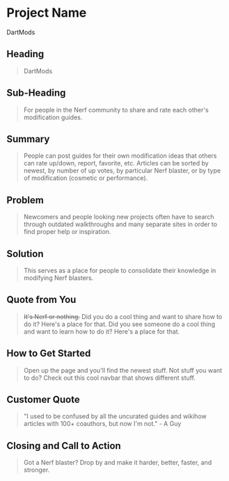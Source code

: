 # Project Name #

DartMods
 
## Heading ##
  > DartMods

## Sub-Heading ##
  > For people in the Nerf community to share and rate each other's modification guides.

## Summary ##
  > People can post guides for their own modification ideas that others can rate up/down, report, favorite, etc. Articles can be sorted by newest, by number of up votes, by particular Nerf blaster, or by type of modification (cosmetic or performance).

## Problem ##
  > Newcomers and people looking new projects often have to search through outdated walkthroughs and many separate sites in order to find proper help or inspiration.

## Solution ##
  > This serves as a place for people to consolidate their knowledge in modifying Nerf blasters.

## Quote from You ##
  > ~~It's Nerf or nothing.~~ Did you do a cool thing and want to share how to do it? Here's a place for that. Did you see someone do a cool thing and want to learn how to do it? Here's a place for that.

## How to Get Started ##
  > Open up the page and you'll find the newest stuff. Not stuff you want to do? Check out this cool navbar that shows different stuff.

## Customer Quote ##
  > "I used to be confused by all the uncurated guides and wikihow articles with 100+ coauthors, but now I'm not." - A Guy

## Closing and Call to Action ##
  > Got a Nerf blaster? Drop by and make it harder, better, faster, and stronger.
